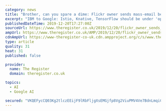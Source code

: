 ```yaml
---
category: news
title: "Brother, can you spare a dime: Flickr owner sends mass-email begging for subscriptions"
excerpt: "IBM to Google: Istio, Knative, TensorFlow should be under 'open governance' JavaScript survey: Devs love a bit of React, but Angular and Cordova declining. And you're not alone... a chunk of pros also feel JS is 'overly complex' The owner of Flickr has once again brought out the begging bowl after telling the service's legion of users that ..."
publishedDateTime: 2019-12-20T17:27:00Z
sourceUrl: https://www.theregister.co.uk/2019/12/20/flickr_owner_sends_mass_email_asking_for_subscriptions/
ampUrl: https://www.theregister.co.uk/AMP/2019/12/20/flickr_owner_sends_mass_email_asking_for_subscriptions/
cdnAmpUrl: https://www-theregister-co-uk.cdn.ampproject.org/c/s/www.theregister.co.uk/AMP/2019/12/20/flickr_owner_sends_mass_email_asking_for_subscriptions/
type: article
quality: 31
heat: 31
published: false

provider:
  name: The Register
  domain: theregister.co.uk

topics:
  - AI
  - Google AI

secured: "VKQEFycCQ03Kg2tlczEEijF9lRbFljgXsEMGjfp8Vg2ViuPMV4Ve7BdnLmqiCF7UQizUZTjlio1f0+dyj66Ska+CXmAuOYJfALqY4WJkW7tubOnlPfmbWjJ+eB/Fo2WpnWk4uH7huSVnOEcm7py5sOFQuSGCr5beedsUQcwRMw0bocxLSzys8tumsPxH5aC4Dpsxp7yO6Li2SI7VOu4eLu1I7ZODdXfe6H6J+vlelD8efL/pgXaOgy4Rj0nTapHomksIaAArxk9LTsKzXvoizw==;NOMim7CFwLGAlcLAmXbxWQ=="
---
```


